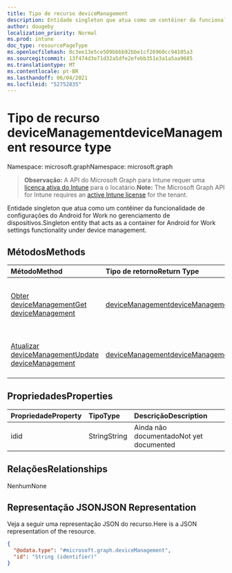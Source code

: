 ```yaml
---
title: Tipo de recurso deviceManagement
description: Entidade singleton que atua como um contêiner da funcionalidade de configurações do Android for Work no gerenciamento de dispositivos.
author: dougeby
localization_priority: Normal
ms.prod: intune
doc_type: resourcePageType
ms.openlocfilehash: 0c3ee13e5ce509bbbb92bbe1cf26960cc94105a3
ms.sourcegitcommit: 13f474d3e71d32a5dfe2efebb351e3a1a5aa9685
ms.translationtype: MT
ms.contentlocale: pt-BR
ms.lasthandoff: 06/04/2021
ms.locfileid: "52752835"
---
```

# <a name="devicemanagement-resource-type"></a><span data-ttu-id="5694f-103">Tipo de recurso deviceManagement</span><span class="sxs-lookup"><span data-stu-id="5694f-103">deviceManagement resource type</span></span>

<span data-ttu-id="5694f-104">Namespace: microsoft.graph</span><span class="sxs-lookup"><span data-stu-id="5694f-104">Namespace: microsoft.graph</span></span>

> <span data-ttu-id="5694f-105">**Observação:** A API do Microsoft Graph para Intune requer uma [licença ativa do Intune](https://go.microsoft.com/fwlink/?linkid=839381) para o locatário.</span><span class="sxs-lookup"><span data-stu-id="5694f-105">**Note:** The Microsoft Graph API for Intune requires an [active Intune license](https://go.microsoft.com/fwlink/?linkid=839381) for the tenant.</span></span>

<span data-ttu-id="5694f-106">Entidade singleton que atua como um contêiner da funcionalidade de configurações do Android for Work no gerenciamento de dispositivos.</span><span class="sxs-lookup"><span data-stu-id="5694f-106">Singleton entity that acts as a container for Android for Work settings functionality under device management.</span></span>

## <a name="methods"></a><span data-ttu-id="5694f-107">Métodos</span><span class="sxs-lookup"><span data-stu-id="5694f-107">Methods</span></span>
|<span data-ttu-id="5694f-108">Método</span><span class="sxs-lookup"><span data-stu-id="5694f-108">Method</span></span>|<span data-ttu-id="5694f-109">Tipo de retorno</span><span class="sxs-lookup"><span data-stu-id="5694f-109">Return Type</span></span>|<span data-ttu-id="5694f-110">Descrição</span><span class="sxs-lookup"><span data-stu-id="5694f-110">Description</span></span>|
|:---|:---|:---|
|[<span data-ttu-id="5694f-111">Obter deviceManagement</span><span class="sxs-lookup"><span data-stu-id="5694f-111">Get deviceManagement</span></span>](../api/intune-androidforwork-devicemanagement-get.md)|[<span data-ttu-id="5694f-112">deviceManagement</span><span class="sxs-lookup"><span data-stu-id="5694f-112">deviceManagement</span></span>](../resources/intune-androidforwork-devicemanagement.md)|<span data-ttu-id="5694f-113">Leia as propriedades e as relações do objeto [deviceManagement](../resources/intune-androidforwork-devicemanagement.md).</span><span class="sxs-lookup"><span data-stu-id="5694f-113">Read properties and relationships of the [deviceManagement](../resources/intune-androidforwork-devicemanagement.md) object.</span></span>|
|[<span data-ttu-id="5694f-114">Atualizar deviceManagement</span><span class="sxs-lookup"><span data-stu-id="5694f-114">Update deviceManagement</span></span>](../api/intune-androidforwork-devicemanagement-update.md)|[<span data-ttu-id="5694f-115">deviceManagement</span><span class="sxs-lookup"><span data-stu-id="5694f-115">deviceManagement</span></span>](../resources/intune-androidforwork-devicemanagement.md)|<span data-ttu-id="5694f-116">Atualizar as propriedades de um objeto de [deviceManagement](../resources/intune-androidforwork-devicemanagement.md).</span><span class="sxs-lookup"><span data-stu-id="5694f-116">Update the properties of a [deviceManagement](../resources/intune-androidforwork-devicemanagement.md) object.</span></span>|

## <a name="properties"></a><span data-ttu-id="5694f-117">Propriedades</span><span class="sxs-lookup"><span data-stu-id="5694f-117">Properties</span></span>
|<span data-ttu-id="5694f-118">Propriedade</span><span class="sxs-lookup"><span data-stu-id="5694f-118">Property</span></span>|<span data-ttu-id="5694f-119">Tipo</span><span class="sxs-lookup"><span data-stu-id="5694f-119">Type</span></span>|<span data-ttu-id="5694f-120">Descrição</span><span class="sxs-lookup"><span data-stu-id="5694f-120">Description</span></span>|
|:---|:---|:---|
|<span data-ttu-id="5694f-121">id</span><span class="sxs-lookup"><span data-stu-id="5694f-121">id</span></span>|<span data-ttu-id="5694f-122">String</span><span class="sxs-lookup"><span data-stu-id="5694f-122">String</span></span>|<span data-ttu-id="5694f-123">Ainda não documentado</span><span class="sxs-lookup"><span data-stu-id="5694f-123">Not yet documented</span></span>|

## <a name="relationships"></a><span data-ttu-id="5694f-124">Relações</span><span class="sxs-lookup"><span data-stu-id="5694f-124">Relationships</span></span>
<span data-ttu-id="5694f-125">Nenhum</span><span class="sxs-lookup"><span data-stu-id="5694f-125">None</span></span>

## <a name="json-representation"></a><span data-ttu-id="5694f-126">Representação JSON</span><span class="sxs-lookup"><span data-stu-id="5694f-126">JSON Representation</span></span>
<span data-ttu-id="5694f-127">Veja a seguir uma representação JSON do recurso.</span><span class="sxs-lookup"><span data-stu-id="5694f-127">Here is a JSON representation of the resource.</span></span>
<!-- {
  "blockType": "resource",
  "keyProperty": "id",
  "@odata.type": "microsoft.graph.deviceManagement"
}
-->
``` json
{
  "@odata.type": "#microsoft.graph.deviceManagement",
  "id": "String (identifier)"
}
```




